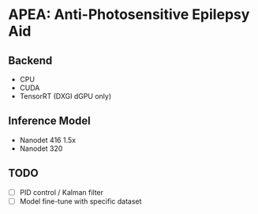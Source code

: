 # APEA: Anti-Photosensitive Epilepsy Aid  
## Backend
* CPU
* CUDA
* TensorRT (DXGI dGPU only)
## Inference Model
* Nanodet 416 1.5x
* Nanodet 320
## TODO
- [ ] PID control / Kalman filter
- [ ] Model fine-tune with specific dataset
